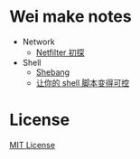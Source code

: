 # Wei make notes

* Network
  - [Netfilter 初探](networking/netfilter_beginning.md)
* Shell
  - [Shebang](shell/shebang.md)
  - [让你的 shell 脚本变得可控](shell/strict_mode.md)

# License

[MIT License](LICENSE)
